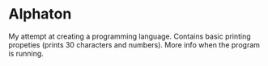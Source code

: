 # Alphaton
My attempt at creating a programming language. Contains basic printing propeties (prints 30 characters and numbers). More info when the program is running.
